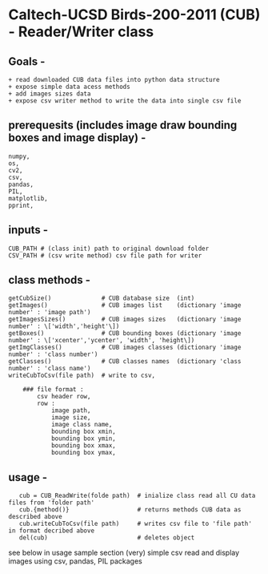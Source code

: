 # Caltech-UCSD Birds-200-2011 (CUB) - Reader/Writer class

## Goals -   
    + read downloaded CUB data files into python data structure  
    + expose simple data acess methods 
    + add images sizes data  
    + expose csv writer method to write the data into single csv file  
      
## prerequesits (includes image draw bounding boxes and image display) -  
    numpy,  
    os,  
    cv2,  
    csv,  
    pandas,  
    PIL,  
    matplotlib,  
    pprint,  
  
  
## inputs -  
    CUB_PATH # (class init) path to original download folder  
    CSV_PATH # (csv write method) csv file path for writer  
         
## class methods -  
    getCubSize()              # CUB database size  (int)  
    getImages()               # CUB images list    (dictionary 'image number' : 'image path')  
    getImagesSizes()          # CUB images sizes   (dictionary 'image number' : \['width','height'\])  
    getBoxes()                # CUB bounding boxes (dictionary 'image number' : \['xcenter','ycenter', 'width', 'height\])  
    getImgClasses()           # CUB images classes (dictionary 'image number' : 'class number')  
    getClasses()              # CUB classes names  (dictionary 'class number' : 'class name')  
    writeCubToCsv(file path)  # write to csv,   
      
        ### file format :   
            csv header row,  
            row :  
                image path,  
                image size,  
                image class name,  
                bounding box xmin,  
                bounding box ymin,  
                bounding box xmax,  
                bounding box ymax,  
                  
                  
## usage -   
       cub = CUB_ReadWrite(folde path)  # inialize class read all CU data files from 'folder path'  
       cub.{method()}                   # returns methods CUB data as described above  
       cub.writeCubToCsv(file path)     # writes csv file to 'file path' in format decribed above  
       del(cub)                         # deletes object  
      
see below in usage sample section (very) simple csv read and display images using csv, pandas, PIL packages  

